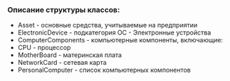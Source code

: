 ### Описание структуры классов: 

* Asset - основные средства, учитываемые на предприятии
* ElectronicDevice - подкатегория ОС - Электронные устройства
* ComputerComponents - компьютерные компоненты, включающие:
* CPU - процессор
* MotherBoard - материнская плата
* NetworkCard - сетевая карта
* PersonalComputer - список компьютерных компонентов
